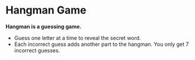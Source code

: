# Hangman Game

**Hangman is a guessing game.**

- Guess one letter at a time to reveal the secret word.
- Each incorrect guess adds another part to the hangman. You only get 7 incorrect guesses.
